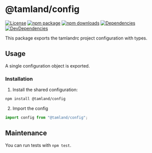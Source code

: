 # @tamland/config

[![License](https://img.shields.io/npm/l/@tamland/config.svg)](https://github.com/feight/tamland/blob/master/LICENSE)
[![npm package](https://img.shields.io/npm/v/@tamland/config/latest.svg)](https://www.npmjs.com/package/@tamland/config)
[![npm downloads](https://img.shields.io/npm/dm/@tamland/config.svg)](https://www.npmjs.com/package/@tamland/config)
[![Dependencies](https://img.shields.io/david/feight/tamland.svg?path=packages%2Fconfig)](https://david-dm.org/feight/tamland?path=packages/config)
[![DevDependencies](https://img.shields.io/david/feight/tamland.svg?path=packages%2Fconfig)](https://david-dm.org/feight/tamland?type=dev&path=packages/config)

This package exports the tamlandrc project configuration with types.

## Usage

A single configuration object is exported.

### Installation

1. Install the shared configuration:

  ```sh
  npm install @tamland/config
  ```

2. Import the config
  ```js
  import config from "@tamland/config";
  ```

## Maintenance

You can run tests with `npm test`.

